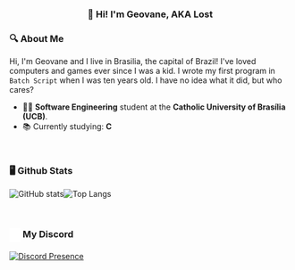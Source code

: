 <a>
  <h3 align=center>
    👋 Hi! I'm Geovane, AKA Lost
  </h3>
  <!--- <div align="center">
    <a href="https://discord.com/users/437249534096048130">
      <img src="https://img.shields.io/badge/Discord-7289DA?style=for-the-badge&logo=discord&logoColor=white">
    </a>
  </div> --->
</a>

### 🔍 About Me
Hi, I'm Geovane and I live in Brasilia, the capital of Brazil! I've loved computers and games ever since I was a
kid. I wrote my first program in `Batch Script` when I was ten years old. I have no idea what it did, but who cares?

- 👨‍🎓 **Software Engineering** student at the **Catholic University of Brasília (UCB)**.
- 📚 Currently studying: **C**

&nbsp;
### 🖥 Github Stats
![GitHub
stats](https://github-readme-stats.vercel.app/api?username=0LostConnection&show_icons=true&theme=midnight-purple&bg_color=0D1117)![Top
Langs](https://github-readme-stats.vercel.app/api/top-langs/?username=0LostConnection&layout=compact&theme=midnight-purple&bg_color=0D1117)

<!--- <div style="display: inline_block"><br>
  <img align="center" alt="Lost-JS" height="30" width="40" src="https://raw.githubusercontent.com/devicons/devicon/master/icons/javascript/javascript-plain.svg">
  <img align="center" alt="Lost-Python" height="30" width="40" src="https://raw.githubusercontent.com/devicons/devicon/master/icons/python/python-original.svg">
</div> --->

&nbsp;
### <img src="discord.svg" width="20" height="25" align="center" /> My Discord
[![Discord Presence](https://lanyard.cnrad.dev/api/437249534096048130)](https://discord.com/users/437249534096048130)
